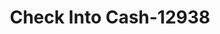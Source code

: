 ---
f_zip-code: 54494
f_state-code: WI
title: Check Into Cash-12938
f_phone: 715-424-4520
f_city-only: Wisconsin Rapids
f_address: 1841 8th Street S Wisconsin Rapids
f_location-unique-id: '12938'
slug: check-into-cash-12938
updated-on: '2024-05-30T13:46:58.046Z'
created-on: '2024-05-30T13:36:59.803Z'
published-on: '2024-05-30T13:54:32.469Z'
f_city-state: cms/city/wisconsin-rapids-wi.md
f_company: cms/company/check-into-cash.md
f_state: cms/state/wisconsin.md
layout: '[payday-loan].html'
tags: payday-loan
---